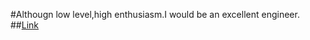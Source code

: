 
#Althougn low level,high enthusiasm.I would be an excellent engineer.
##[Link](https://bajie24.github.io/zhou-grissom/front-end/index.html)
